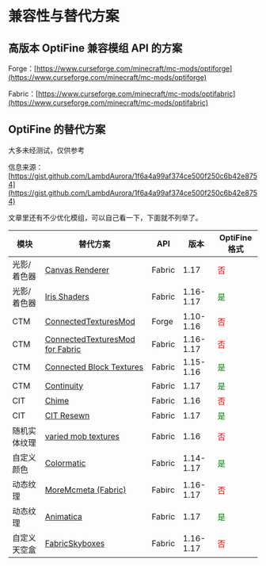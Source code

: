 # 兼容性与替代方案

## 高版本 OptiFine 兼容模组 API 的方案

Forge：[https://www.curseforge.com/minecraft/mc-mods/optiforge](https://www.curseforge.com/minecraft/mc-mods/optiforge)

Fabric：[https://www.curseforge.com/minecraft/mc-mods/optifabric](https://www.curseforge.com/minecraft/mc-mods/optifabric)

## OptiFine 的替代方案

大多未经测试，仅供参考

信息来源：[https://gist.github.com/LambdAurora/1f6a4a99af374ce500f250c6b42e8754](https://gist.github.com/LambdAurora/1f6a4a99af374ce500f250c6b42e8754)

文章里还有不少优化模组，可以自己看一下，下面就不列举了。

| 模块         | 替代方案                                                     | API    | 版本      | OptiFine格式                  |
| ------------ | ------------------------------------------------------------ | ------ | --------- | ----------------------------- |
| 光影/着色器  | [Canvas Renderer](https://www.curseforge.com/minecraft/mc-mods/canvas-renderer) | Fabric | 1.17      | <font color="red">否</font>   |
| 光影/着色器  | [Iris Shaders](https://modrinth.com/mod/iris)                | Fabric | 1.16-1.17 | <font color="green">是</font> |
| CTM          | [ConnectedTexturesMod](https://www.curseforge.com/minecraft/mc-mods/ctm) | Forge  | 1.10-1.16 | <font color="red">否</font>   |
| CTM          | [ConnectedTexturesMod for Fabric](https://www.curseforge.com/minecraft/mc-mods/ctm-fabric) | Fabric | 1.16-1.17 | <font color="red">否</font>   |
| CTM          | [Connected Block Textures](https://www.curseforge.com/minecraft/mc-mods/connected-block-textures) | Fabric | 1.15-1.16 | <font color="green">是</font> |
| CTM          | [Continuity](https://modrinth.com/mod/continuity)            | Fabric | 1.17      | <font color="green">是</font> |
| CIT          | [Chime](https://modrinth.com/mod/chime)                      | Fabric | 1.16      | <font color="red">否</font>   |
| CIT          | [CIT Resewn](https://modrinth.com/mod/cit-resewn)            | Fabric | 1.17      | <font color="green">是</font> |
| 随机实体纹理 | [varied mob textures](https://www.curseforge.com/minecraft/mc-mods/varied-mob-textures) | Fabric | 1.16      | <font color="red">否</font>   |
| 自定义颜色   | [Colormatic](https://www.curseforge.com/minecraft/mc-mods/colormatic) | Fabric | 1.14-1.17 | <font color="green">是</font> |
| 动态纹理     | [MoreMcmeta (Fabric)](https://www.curseforge.com/minecraft/mc-mods/moremcmeta-fabric) | Fabirc | 1.16-1.17 | <font color="red">否</font>   |
| 动态纹理     | [Animatica](https://modrinth.com/mod/animatica)              | Fabric | 1.17      | <font color="green">是</font> |
| 自定义天空盒 | [FabricSkyboxes](https://modrinth.com/mod/fabricskyboxes)    | Fabric | 1.16-1.17 | <font color="red">否</font>   |

